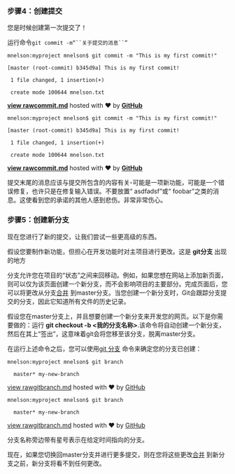 ### 步骤4：创建提交

您是时候创建第一次提交了！

运行命令`git commit -m“``关于提交的消息``”`

```
mnelson:myproject mnelson$ git commit -m "This is my first commit!"
```

```
[master (root-commit) b345d9a] This is my first commit!
```

```
 1 file changed, 1 insertion(+)
```

```
 create mode 100644 mnelson.txt
```

[**view raw**](https://gist.github.com/cubeton/1068d965d147b4039e4d/raw/5c3262c3f6e3c28328ba57ea33c512dbab149fcf/commit.md)[**commit.md**](https://gist.github.com/cubeton/1068d965d147b4039e4d#file-commit-md) hosted with ❤ by [**GitHub**](https://github.com)

```
mnelson:myproject mnelson$ git commit -m "This is my first commit!"
```

```
[master (root-commit) b345d9a] This is my first commit!
```

```
 1 file changed, 1 insertion(+)
```

```
 create mode 100644 mnelson.txt
```

[**view raw**](https://gist.github.com/cubeton/1068d965d147b4039e4d/raw/5c3262c3f6e3c28328ba57ea33c512dbab149fcf/commit.md)[**commit.md**](https://gist.github.com/cubeton/1068d965d147b4039e4d#file-commit-md) hosted with ❤ by [**GitHub**](https://github.com/)

提交末尾的消息应该与提交所包含的内容有关-可能是一项新功能，可能是一个错误修复，也许只是在修复输入错误。不要放置“ asdfadsf”或“ foobar”之类的消息。这使看到您的承诺的其他人感到悲伤。非常非常伤心。



### 步骤5：创建新分支

现在您进行了新的提交，让我们尝试一些更高级的东西。

假设您要制作新功能，但担心在开发功能时对主项目进行更改。这是 **git分支** 出现的地方 

分支允许您在项目的“状态”之间来回移动。例如，如果您想在网站上添加新页面，则可以仅为该页面创建一个新分支，而不会影响项目的主要部分。完成页面后，您可以将更改从分支[合并](http://git-scm.com/docs/git-merge) 到master分支。当您创建一个新分支时，Git会跟踪分支提交的分支，因此它知道所有文件的历史记录。 

假设您在master分支上，并且想要创建一个新分支来开发您的网页。以下是你需要做的：运行 **git checkout -b <我的分支名称>**.该命令将自动创建一个新分支，然后在其上“签出”，这意味着git会将您移至该分支，脱离master分支。

在运行上述命令之后，您可以使用[git 分支](http://git-scm.com/docs/git-branch) 命令来确定您的分支已创建：

```
mnelson:myproject mnelson$ git branch
```

```
  master* my-new-branch
```

[view raw](https://gist.github.com/cubeton/fa25a25f322a2cd5f405/raw/81033788d288adeffe260bd724ab2699b29e3e35/gitbranch.md)[gitbranch.md](https://gist.github.com/cubeton/fa25a25f322a2cd5f405#file-gitbranch-md) hosted with ❤ by [GitHub](https://github.com)

```
mnelson:myproject mnelson$ git branch
```

```
  master* my-new-branch
```

[view raw](https://gist.github.com/cubeton/fa25a25f322a2cd5f405/raw/81033788d288adeffe260bd724ab2699b29e3e35/gitbranch.md)[gitbranch.md](https://gist.github.com/cubeton/fa25a25f322a2cd5f405#file-gitbranch-md) hosted with ❤ by [GitHub](https://github.com/)

分支名称旁边带有星号表示在给定时间指向的分支。 

现在，如果您切换回master分支并进行更多提交，则在您将这些更改[合并](http://git-scm.com/docs/git-merge) 到新分支之前，新分支将看不到任何更改。